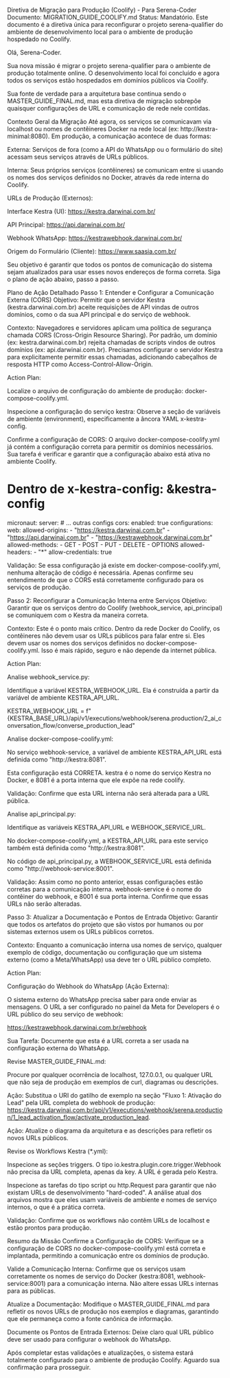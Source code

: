 Diretiva de Migração para Produção (Coolify) - Para Serena-Coder
Documento: MIGRATION_GUIDE_COOLIFY.md
Status: Mandatório. Este documento é a diretiva única para reconfigurar o projeto serena-qualifier do ambiente de desenvolvimento local para o ambiente de produção hospedado no Coolify.

Olá, Serena-Coder.

Sua nova missão é migrar o projeto serena-qualifier para o ambiente de produção totalmente online. O desenvolvimento local foi concluído e agora todos os serviços estão hospedados em domínios públicos via Coolify.

Sua fonte de verdade para a arquitetura base continua sendo o MASTER_GUIDE_FINAL.md, mas esta diretiva de migração sobrepõe quaisquer configurações de URL e comunicação de rede nele contidas.

Contexto Geral da Migração
Até agora, os serviços se comunicavam via localhost ou nomes de contêineres Docker na rede local (ex: http://kestra-minimal:8080). Em produção, a comunicação acontece de duas formas:

Externa: Serviços de fora (como a API do WhatsApp ou o formulário do site) acessam seus serviços através de URLs públicos.

Interna: Seus próprios serviços (contêineres) se comunicam entre si usando os nomes dos serviços definidos no Docker, através da rede interna do Coolify.

URLs de Produção (Externos):

Interface Kestra (UI): https://kestra.darwinai.com.br/

API Principal: https://api.darwinai.com.br/

Webhook WhatsApp: https://kestrawebhook.darwinai.com.br/

Origem do Formulário (Cliente): https://www.saasia.com.br/

Seu objetivo é garantir que todos os pontos de comunicação do sistema sejam atualizados para usar esses novos endereços de forma correta. Siga o plano de ação abaixo, passo a passo.

Plano de Ação Detalhado
Passo 1: Entender e Configurar a Comunicação Externa (CORS)
Objetivo: Permitir que o servidor Kestra (kestra.darwinai.com.br) aceite requisições de API vindas de outros domínios, como o da sua API principal e do serviço de webhook.

Contexto: Navegadores e servidores aplicam uma política de segurança chamada CORS (Cross-Origin Resource Sharing). Por padrão, um domínio (ex: kestra.darwinai.com.br) rejeita chamadas de scripts vindos de outros domínios (ex: api.darwinai.com.br). Precisamos configurar o servidor Kestra para explicitamente permitir essas chamadas, adicionando cabeçalhos de resposta HTTP como Access-Control-Allow-Origin.

Action Plan:

Localize o arquivo de configuração do ambiente de produção: docker-compose-coolify.yml.

Inspecione a configuração do serviço kestra: Observe a seção de variáveis de ambiente (environment), especificamente a âncora YAML x-kestra-config.

Confirme a configuração de CORS: O arquivo docker-compose-coolify.yml já contém a configuração correta para permitir os domínios necessários. Sua tarefa é verificar e garantir que a configuração abaixo está ativa no ambiente Coolify.

# Dentro de x-kestra-config: &kestra-config
micronaut:
  server:
    # ... outras configs
    cors:
      enabled: true
      configurations:
        web:
          allowed-origins:
            - "https://kestra.darwinai.com.br"
            - "https://api.darwinai.com.br"
            - "https://kestrawebhook.darwinai.com.br"
          allowed-methods:
            - GET
            - POST
            - PUT
            - DELETE
            - OPTIONS
          allowed-headers:
            - "*"
          allow-credentials: true

Validação: Se essa configuração já existe em docker-compose-coolify.yml, nenhuma alteração de código é necessária. Apenas confirme seu entendimento de que o CORS está corretamente configurado para os serviços de produção.

Passo 2: Reconfigurar a Comunicação Interna entre Serviços
Objetivo: Garantir que os serviços dentro do Coolify (webhook_service, api_principal) se comuniquem com o Kestra da maneira correta.

Contexto: Este é o ponto mais crítico. Dentro da rede Docker do Coolify, os contêineres não devem usar os URLs públicos para falar entre si. Eles devem usar os nomes dos serviços definidos no docker-compose-coolify.yml. Isso é mais rápido, seguro e não depende da internet pública.

Action Plan:

Analise webhook_service.py:

Identifique a variável KESTRA_WEBHOOK_URL. Ela é construída a partir da variável de ambiente KESTRA_API_URL.

KESTRA_WEBHOOK_URL = f"{KESTRA_BASE_URL}/api/v1/executions/webhook/serena.production/2_ai_conversation_flow/converse_production_lead"

Analise docker-compose-coolify.yml:

No serviço webhook-service, a variável de ambiente KESTRA_API_URL está definida como "http://kestra:8081".

Esta configuração está CORRETA. kestra é o nome do serviço Kestra no Docker, e 8081 é a porta interna que ele expõe na rede coolify.

Validação: Confirme que esta URL interna não será alterada para a URL pública.

Analise api_principal.py:

Identifique as variáveis KESTRA_API_URL e WEBHOOK_SERVICE_URL.

No docker-compose-coolify.yml, a KESTRA_API_URL para este serviço também está definida como "http://kestra:8081".

No código de api_principal.py, a WEBHOOK_SERVICE_URL está definida como "http://webhook-service:8001".

Validação: Assim como no ponto anterior, essas configurações estão corretas para a comunicação interna. webhook-service é o nome do contêiner do webhook, e 8001 é sua porta interna. Confirme que essas URLs não serão alteradas.

Passo 3: Atualizar a Documentação e Pontos de Entrada
Objetivo: Garantir que todos os artefatos do projeto que são vistos por humanos ou por sistemas externos usem os URLs públicos corretos.

Contexto: Enquanto a comunicação interna usa nomes de serviço, qualquer exemplo de código, documentação ou configuração que um sistema externo (como a Meta/WhatsApp) usa deve ter o URL público completo.

Action Plan:

Configuração do Webhook do WhatsApp (Ação Externa):

O sistema externo do WhatsApp precisa saber para onde enviar as mensagens. O URL a ser configurado no painel da Meta for Developers é o URL público do seu serviço de webhook:

https://kestrawebhook.darwinai.com.br/webhook

Sua Tarefa: Documente que esta é a URL correta a ser usada na configuração externa do WhatsApp.

Revise MASTER_GUIDE_FINAL.md:

Procure por qualquer ocorrência de localhost, 127.0.0.1, ou qualquer URL que não seja de produção em exemplos de curl, diagramas ou descrições.

Ação: Substitua o URI do gatilho de exemplo na seção "Fluxo 1: Ativação do Lead" pela URL completa do webhook de produção: https://kestra.darwinai.com.br/api/v1/executions/webhook/serena.production/1_lead_activation_flow/activate_production_lead.

Ação: Atualize o diagrama da arquitetura e as descrições para refletir os novos URLs públicos.

Revise os Workflows Kestra (*.yml):

Inspecione as seções triggers. O tipo io.kestra.plugin.core.trigger.Webhook não precisa da URL completa, apenas da key. A URL é gerada pelo Kestra.

Inspecione as tarefas do tipo script ou http.Request para garantir que não existam URLs de desenvolvimento "hard-coded". A análise atual dos arquivos mostra que eles usam variáveis de ambiente e nomes de serviço internos, o que é a prática correta.

Validação: Confirme que os workflows não contêm URLs de localhost e estão prontos para produção.

Resumo da Missão
Confirme a Configuração de CORS: Verifique se a configuração de CORS no docker-compose-coolify.yml está correta e implantada, permitindo a comunicação entre os domínios de produção.

Valide a Comunicação Interna: Confirme que os serviços usam corretamente os nomes de serviço do Docker (kestra:8081, webhook-service:8001) para a comunicação interna. Não altere essas URLs internas para as públicas.

Atualize a Documentação: Modifique o MASTER_GUIDE_FINAL.md para refletir os novos URLs de produção nos exemplos e diagramas, garantindo que ele permaneça como a fonte canônica de informação.

Documente os Pontos de Entrada Externos: Deixe claro qual URL público deve ser usado para configurar o webhook do WhatsApp.

Após completar estas validações e atualizações, o sistema estará totalmente configurado para o ambiente de produção Coolify. Aguardo sua confirmação para prosseguir.